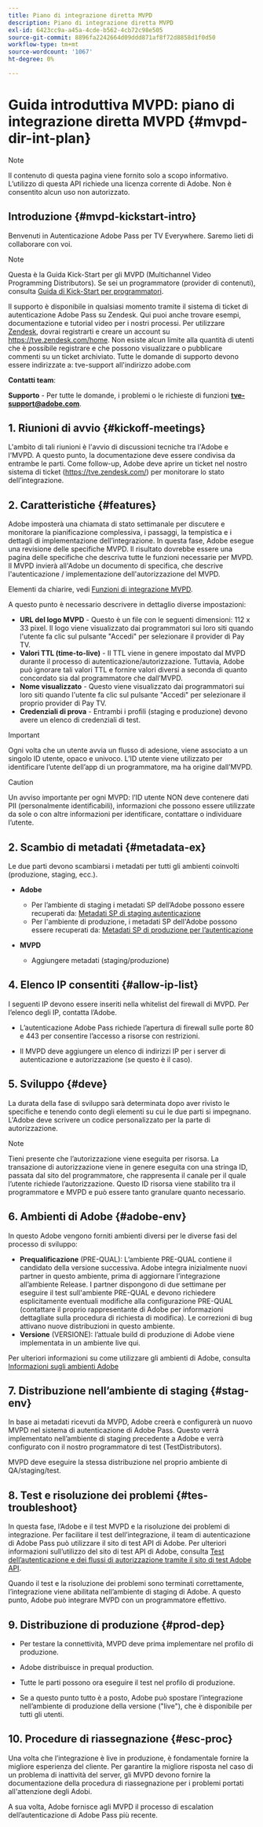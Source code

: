 ```yaml
---
title: Piano di integrazione diretta MVPD
description: Piano di integrazione diretta MVPD
exl-id: 6423cc9a-a45a-4cde-b562-4cb72c98e505
source-git-commit: 8896fa2242664d09ddd871af8f72d8858d1f0d50
workflow-type: tm+mt
source-wordcount: '1067'
ht-degree: 0%

---
```


# Guida introduttiva MVPD: piano di integrazione diretta MVPD {#mvpd-dir-int-plan}

>[!NOTE]
>
>Il contenuto di questa pagina viene fornito solo a scopo informativo. L’utilizzo di questa API richiede una licenza corrente di Adobe. Non è consentito alcun uso non autorizzato.

## Introduzione {#mvpd-kickstart-intro}

Benvenuti in Autenticazione Adobe Pass per TV Everywhere.  Saremo lieti di collaborare con voi.

>[!NOTE]
>
>Questa è la Guida Kick-Start per gli MVPD (Multichannel Video Programming Distributors). Se sei un programmatore (provider di contenuti), consulta [Guida di Kick-Start per programmatori](/help/authentication/programmer-kickstart-guide.md).

Il supporto è disponibile in qualsiasi momento tramite il sistema di ticket di autenticazione Adobe Pass su Zendesk. Qui puoi anche trovare esempi, documentazione e tutorial video per i nostri processi. Per utilizzare [Zendesk](https://adobeprimetime.zendesk.com/), dovrai registrarti e creare un account su https://tve.zendesk.com/home. Non esiste alcun limite alla quantità di utenti che è possibile registrare e che possono visualizzare o pubblicare commenti su un ticket archiviato. Tutte le domande di supporto devono essere indirizzate a: tve-support all&#39;indirizzo adobe.com

**Contatti team**:

**Supporto** - Per tutte le domande, i problemi o le richieste di funzioni **tve-support@adobe.com**.

## 1. Riunioni di avvio {#kickoff-meetings}

L&#39;ambito di tali riunioni è l&#39;avvio di discussioni tecniche tra l&#39;Adobe e l&#39;MVPD. A questo punto, la documentazione deve essere condivisa da entrambe le parti. Come follow-up, Adobe deve aprire un ticket nel nostro sistema di ticket (https://tve.zendesk.com/) per monitorare lo stato dell’integrazione.

## 2. Caratteristiche {#features}

Adobe imposterà una chiamata di stato settimanale per discutere e monitorare la pianificazione complessiva, i passaggi, la tempistica e i dettagli di implementazione dell’integrazione. In questa fase, Adobe esegue una revisione delle specifiche MVPD. Il risultato dovrebbe essere una pagina delle specifiche che descriva tutte le funzioni necessarie per MVPD. Il MVPD invierà all&#39;Adobe un documento di specifica, che descrive l&#39;autenticazione / implementazione dell&#39;autorizzazione del MVPD.

Elementi da chiarire, vedi [Funzioni di integrazione MVPD](/help/authentication/mvpd-integr-features.md).

A questo punto è necessario descrivere in dettaglio diverse impostazioni:

* **URL del logo MVPD** - Questo è un file con le seguenti dimensioni: 112 x 33 pixel. Il logo viene visualizzato dai programmatori sui loro siti quando l&#39;utente fa clic sul pulsante &quot;Accedi&quot; per selezionare il provider di Pay TV.
* **Valori TTL (time-to-live)** - Il TTL viene in genere impostato dal MVPD durante il processo di autenticazione/autorizzazione. Tuttavia, Adobe può ignorare tali valori TTL e fornire valori diversi a seconda di quanto concordato sia dal programmatore che dall’MVPD.
* **Nome visualizzato** - Questo viene visualizzato dai programmatori sui loro siti quando l&#39;utente fa clic sul pulsante &quot;Accedi&quot; per selezionare il proprio provider di Pay TV.
* **Credenziali di prova** - Entrambi i profili (staging e produzione) devono avere un elenco di credenziali di test.

>[!IMPORTANT]
>
>Ogni volta che un utente avvia un flusso di adesione, viene associato a un singolo ID utente, opaco e univoco.  L’ID utente viene utilizzato per identificare l’utente dell’app di un programmatore, ma ha origine dall’MVPD.

>[!CAUTION]
>
>Un avviso importante per ogni MVPD: l’ID utente NON deve contenere dati PII (personalmente identificabili), informazioni che possono essere utilizzate da sole o con altre informazioni per identificare, contattare o individuare l’utente.

## 2. Scambio di metadati {#metadata-ex}

Le due parti devono scambiarsi i metadati per tutti gli ambienti coinvolti (produzione, staging, ecc.).

* **Adobe**
   * Per l’ambiente di staging i metadati SP dell’Adobe possono essere recuperati da: [Metadati SP di staging autenticazione](https://sp.auth-staging.adobe.com/sp/metadata)
   * Per l&#39;ambiente di produzione, i metadati SP dell&#39;Adobe possono essere recuperati da: [Metadati SP di produzione per l’autenticazione](https://sp.auth.adobe.com/sp/metadata)

* **MVPD**
   * Aggiungere metadati (staging/produzione)

## 4. Elenco IP consentiti {#allow-ip-list}

I seguenti IP devono essere inseriti nella whitelist del firewall di MVPD. Per l’elenco degli IP, contatta l’Adobe.

* L’autenticazione Adobe Pass richiede l’apertura di firewall sulle porte 80 e 443 per consentire l’accesso a risorse con restrizioni.

* Il MVPD deve aggiungere un elenco di indirizzi IP per i server di autenticazione e autorizzazione (se questo è il caso).

## 5. Sviluppo {#deve}

La durata della fase di sviluppo sarà determinata dopo aver rivisto le specifiche e tenendo conto degli elementi su cui le due parti si impegnano. L&#39;Adobe deve scrivere un codice personalizzato per la parte di autorizzazione.

>[!NOTE]
>
>Tieni presente che l’autorizzazione viene eseguita per risorsa. La transazione di autorizzazione viene in genere eseguita con una stringa ID, passata dal sito del programmatore, che rappresenta il canale per il quale l’utente richiede l’autorizzazione. Questo ID risorsa viene stabilito tra il programmatore e MVPD e può essere tanto granulare quanto necessario.

## 6. Ambienti di Adobe {#adobe-env}

In questo Adobe vengono forniti ambienti diversi per le diverse fasi del processo di sviluppo:

* **Prequalificazione** (PRE-QUAL): L’ambiente PRE-QUAL contiene il candidato della versione successiva. Adobe integra inizialmente nuovi partner in questo ambiente, prima di aggiornare l’integrazione all’ambiente Release. I partner dispongono di due settimane per eseguire il test sull&#39;ambiente PRE-QUAL e devono richiedere esplicitamente eventuali modifiche alla configurazione PRE-QUAL (contattare il proprio rappresentante di Adobe per informazioni dettagliate sulla procedura di richiesta di modifica). Le correzioni di bug attivano nuove distribuzioni in questo ambiente.
* **Versione** (VERSIONE): l’attuale build di produzione di Adobe viene implementata in un ambiente live qui.

Per ulteriori informazioni su come utilizzare gli ambienti di Adobe, consulta [Informazioni sugli ambienti Adobe](/help/authentication/understanding-the-adobe-environments.md)

## 7. Distribuzione nell’ambiente di staging {#stag-env}

In base ai metadati ricevuti da MVPD, Adobe creerà e configurerà un nuovo MVPD nel sistema di autenticazione di Adobe Pass. Questo verrà implementato nell’ambiente di staging precedente a Adobe e verrà configurato con il nostro programmatore di test (TestDistributors).

MVPD deve eseguire la stessa distribuzione nel proprio ambiente di QA/staging/test.

## 8. Test e risoluzione dei problemi {#tes-troubleshoot}

In questa fase, l’Adobe e il test MVPD e la risoluzione dei problemi di integrazione. Per facilitare il test dell’integrazione, il team di autenticazione di Adobe Pass può utilizzare il sito di test API di Adobe. Per ulteriori informazioni sull’utilizzo del sito di test API di Adobe, consulta [Test dell’autenticazione e dei flussi di autorizzazione tramite il sito di test Adobe API](/help/authentication/test-authn-authz-flows-using-adobes-api-test-site.md).

Quando il test e la risoluzione dei problemi sono terminati correttamente, l’integrazione viene abilitata nell’ambiente di staging di Adobe. A questo punto, Adobe può integrare MVPD con un programmatore effettivo.

## 9. Distribuzione di produzione {#prod-dep}

* Per testare la connettività, MVPD deve prima implementare nel profilo di produzione.

* Adobe distribuisce in prequal production.

* Tutte le parti possono ora eseguire il test nel profilo di produzione.

* Se a questo punto tutto è a posto, Adobe può spostare l’integrazione nell’ambiente di produzione della versione (&quot;live&quot;), che è disponibile per tutti gli utenti.

## 10. Procedure di riassegnazione {#esc-proc}

Una volta che l’integrazione è live in produzione, è fondamentale fornire la migliore esperienza del cliente. Per garantire la migliore risposta nel caso di un problema di inattività del server, gli MVPD devono fornire la documentazione della procedura di riassegnazione per i problemi portati all&#39;attenzione degli Adobi.

A sua volta, Adobe fornisce agli MVPD il processo di escalation dell’autenticazione di Adobe Pass più recente.


<!--- [!RELATEDINFORMATION]
>
>* [Programmer Kickstart Guide](/help/authentication/programmer-kickstart-guide.md)
>* [MVPD Integration Guide](/help/authentication/mvpd-integr-features.md)
-->
